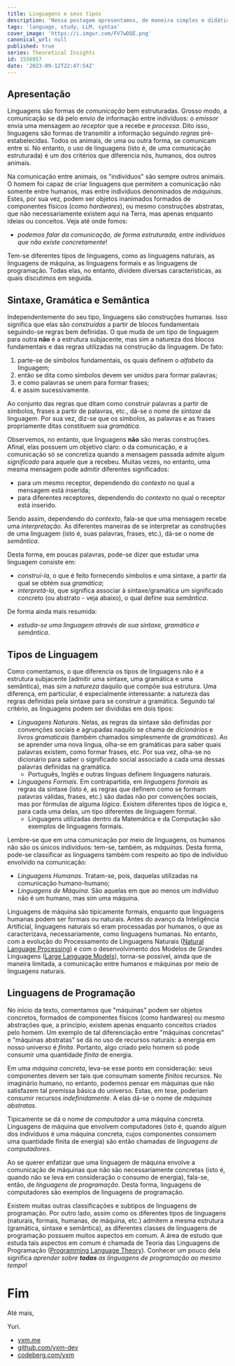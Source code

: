 ```yaml
---
title: Linguagens e seus tipos
description: 'Nessa postagem apresentamos, de maneira simples e didática, o que de fato são linguagens e como se classificam entre linguagens naturais, linguagens formais, linguagens de máquina, linguagens de programação, etc.'
tags: 'language, study, LLM, syntax'
cover_image: 'https://i.imgur.com/FV7wDQE.png'
canonical_url: null
published: true
series: Theoretical Insights
id: 1556957
date: '2023-09-12T22:47:54Z'
---
```


## Apresentação

Linguagens são formas de *comunicação* bem estruturadas. Grosso modo, a comunicação se dá pelo envio de informação entre indivíduos: o *emissor* envia uma mensagem ao *receptor* que a recebe e *processa*. Dito isso, linguagens são formas de transmitir a informação seguindo *regras* pré-estabelecidas. Todos os animais, de uma ou outra forma, se comunicam entre si. No entanto, o uso de linguagens (isto é, de uma comunicação estruturada) é um dos critérios que diferencia nós, humanos, dos outros animais. 

Na comunicação entre animais, os "indivíduos" são sempre outros animais. O homem foi capaz de criar linguagens que permitem a comunicação não somente entre humanos, mas entre indivíduos denominados de *máquinas*. Estes, por sua vez, podem ser objetos inanimados formados de componentes físicos (como *hardwares*), ou mesmo construções abstratas, que não necessariamente existem aqui na Terra, mas apenas enquanto ideias ou conceitos. Veja até onde fomos: 

* *podemos falar da comunicação, de forma estruturada, entre indivíduos que não existe concretamente*!   

Tem-se diferentes tipos de linguagens, como as linguagens naturais, as linguagens de máquina, as linguagens formais e as linguagens de programação. Todas elas, no entanto, dividem diversas características, as quais discutimos em seguida.

## Sintaxe, Gramática e Semântica

Independentemente do seu tipo, linguagens são construções humanas. Isso significa que elas são *construídas* a partir de blocos fundamentais seguindo-se regras bem definidas. O que muda de um tipo de linguagem para outra **não** é a estrutura subjacente, mas sim a natureza dos blocos fundamentais e das regras utilizadas na construção da linguagem. De fato:  

1. parte-se de símbolos fundamentais, os quais definem o *alfabeto* da linguagem;
2. então se dita como símbolos devem ser unidos para formar palavras;
3. e como palavras se unem para formar frases;
4. e assim sucessivamente.

Ao conjunto das regras que ditam como construir palavras a partir de símbolos, frases a partir de palavras, etc., dá-se o nome de *sintaxe* da linguagem. Por sua vez, diz-se que os símbolos, as palavras e as frases propriamente ditas constituem sua *gramática*.

Observemos, no entanto, que linguagens **não** são meras construções. Afinal, elas possuem um objetivo claro: o da comunicação, e a comunicação só se concretiza quando a mensagem passada admite algum *significado* para aquele que a recebeu. Muitas vezes, no entanto, uma mesma mensagem pode admitir diferentes significados:

*  para um mesmo receptor, dependendo do *contexto* no qual a mensagem está inserida;
*  para diferentes receptores, dependendo do *contexto* no qual o receptor está inserido.

Sendo assim, dependendo do *contexto*, fala-se que uma mensagem recebe uma *interpretação*. Às diferentes maneiras de se interpretar as construções de uma linguagem (isto é, suas palavras, frases, etc.), dá-se o nome de *semântica*.

Desta forma, em poucas palavras, pode-se dizer que estudar uma linguagem consiste em:

* *construí-la*, o que é feito fornecendo símbolos e uma sintaxe, a partir da qual se obtém sua *gramática*;
* *interpretá-la*, que significa associar à sintaxe/gramática um significado concreto (ou abstrato - veja abaixo), o qual define sua *semântica*. 

De forma ainda mais resumida:

* *estuda-se uma linguagem através de sua sintaxe, gramática e semântica*.


## Tipos de Linguagem

Como comentamos, o que diferencia os tipos de linguagens não é a estrutura subjacente (admitir uma sintaxe, uma gramática e uma semântica), mas sim a *natureza* daquilo que compõe sua estrutura. Uma diferença, em particular, é especialmente interessante: a natureza das regras definidas pela sintaxe para se construir a gramática. Segundo tal critério, as linguagens podem ser divididas em dois tipos:

* *Linguagens Naturais*. Nelas, as regras da sintaxe são definidas por convenções sociais e agrupadas naquilo se chama de *dicionários* e *livros gramaticais* (também chamados simplesmente de *gramáticas*). Ao se aprender uma nova língua, olha-se em gramáticas para saber quais palavras existem, como formar frases, etc. Por sua vez, olha-se no dicionário para saber o significado social associado a cada uma dessas palavras definidas na gramática.
    * Português, Inglês e outras línguas definem linguagens naturais. 
* *Linguagens Formais*. Em contrapartida, em *linguagens formais* as regras da sintaxe (isto é, as regras que definem como se formam palavras válidas, frases, etc.) são dadas não por convenções sociais, mas por fórmulas de alguma *lógica*. Existem diferentes tipos de lógica e, para cada uma delas, um tipo diferentes de linguagem formal.
    *  Linguagens utilizadas dentro da Matemática e da Computação são exemplos de linguagens formais.

Lembre-se que em uma comunicação por meio de linguagens, os humanos não são os únicos indivíduos: tem-se, também, as *máquinas*. Desta forma, pode-se classificar as linguagens também com respeito ao tipo de indivíduo envolvido na comunicação:

* *Linguagens Humanas*. Tratam-se, pois, daquelas utilizadas na comunicação humano-humano;
* *Linguagens de Máquina*. São aquelas em que ao menos um indivíduo não é um humano, mas sim uma máquina.

Linguagens de máquina são tipicamente formais, enquanto que linguagens humanas podem ser formais ou naturais. Antes do avanço da Inteligência Artificial, linguagens naturais só eram processadas por humanos, o que as caracterizava, necessariamente, como linguagens humanas. No entanto, com a evolução do Processamento de Linguagens Naturais ([Natural Language Processing](https://en.wikipedia.org/wiki/Natural_language_processing)) e com o desenvolvimento dos Modelos de Grandes Linguagens ([Large Language Models](https://en.wikipedia.org/wiki/Large_language_model)), torna-se possível, ainda que de maneira limitada, a comunicação entre humanos e máquinas por meio de linguagens naturais.


## Linguagens de Programação

No início da texto, comentamos que "máquinas" podem ser objetos concretos, formados de componentes físicos (como hardwares) ou mesmo abstrações que, a princípio, existem apenas enquanto conceitos criados pelo homem. Um exemplo de tal diferenciação entre "máquinas concretas" e "máquinas abstratas" se dá no uso de recursos naturais: a energia em nosso universo é *finita*. Portanto, algo criado pelo homem só pode consumir uma quantidade *finita* de energia. 

Em uma *máquina concreta*, leva-se esse ponto em consideração: seus componentes devem ser tais que consumam somente *finitos* recursos. No imaginário humano, no entanto, podemos pensar em máquinas que não satisfazem tal premissa básica do universo. Estas, em tese, poderiam consumir recursos *indefinidamente*. A elas dá-se o nome de *máquinas abstratas*.

Tipicamente se dá o nome de *computador* a uma máquina concreta. Linguagens de máquina que envolvem computadores (isto é, quando algum dos indivíduos é uma máquina concreta, cujos componentes consomem uma quantidade finita de energia) são então chamadas de *linguagens de computadores*.

Ao se querer enfatizar que uma linguagem de máquina envolve a comunicação de máquinas que não são necessariamente concretas (isto é, quando não se leva em consideração o consumo de energia), fala-se, então, de *linguagens de programação*. Desta forma, linguagens de computadores são exemplos de linguagens de programação. 

Existem muitas outras classificações e subtipos de linguagens de programação. Por outro lado, assim como os diferentes tipos de linguagens (naturais, formais, humanas, de máquina, etc.) admitem a mesma estrutura (gramática, sintaxe e semântica), as diferentes classes de linguagens de programação possuem muitos aspectos em comum. A área de estudo que estuda tais aspectos em comum é chamada de Teoria das Linguagens de Programação ([Programming Language Theory](https://en.wikipedia.org/wiki/Programming_language_theory)). Conhecer um pouco dela significa *aprender sobre* ***todas*** *as linguagens de programação ao mesmo tempo*!

# Fim

Até mais,

Yuri.

* [yxm.me](https://yxm.me)
* [github.com/yxm-dev](https://github.com/yxm.dev)
* [codeberg.com/yxm](https://codeberg.com/yxm)
